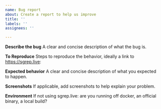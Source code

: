 ```yaml
---
name: Bug report
about: Create a report to help us improve
title: ''
labels: ''
assignees: ''

---
```


**Describe the bug**
A clear and concise description of what the bug is.

**To Reproduce**
Steps to reproduce the behavior, ideally a link to https://sgrep.live:

**Expected behavior**
A clear and concise description of what you expected to happen.

**Screenshots**
If applicable, add screenshots to help explain your problem.

**Environment**
If not using sgrep.live: are you running off docker, an official binary, a local build?
